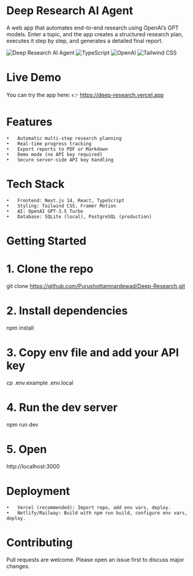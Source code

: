# Deep Research AI Agent

A web app that automates end-to-end research using OpenAI’s GPT models. Enter a topic, and the app creates a structured research plan, executes it step by step, and generates a detailed final report.

![Deep Research AI Agent](https://img.shields.io/badge/Next.js-14-black?logo=next.js&logoColor=white)
![TypeScript](https://img.shields.io/badge/TypeScript-5-blue?logo=typescript&logoColor=white)
![OpenAI](https://img.shields.io/badge/OpenAI-GPT--3.5-green?logo=openai&logoColor=white)
![Tailwind CSS](https://img.shields.io/badge/Tailwind-3-38B2AC?logo=tailwind-css&logoColor=white)


# Live Demo

You can try the app here:
👉 https://deep-research.vercel.app

# Features
	•	Automatic multi-step research planning
	•	Real-time progress tracking
	•	Export reports to PDF or Markdown
	•	Demo mode (no API key required)
	•	Secure server-side API key handling

# Tech Stack
	•	Frontend: Next.js 14, React, TypeScript
	•	Styling: Tailwind CSS, Framer Motion
	•	AI: OpenAI GPT-3.5 Turbo
	•	Database: SQLite (local), PostgreSQL (production)

# Getting Started
# 1. Clone the repo
git clone https://github.com/Purushottamnardewad/Deep-Research.git

# 2. Install dependencies

npm install

# 3. Copy env file and add your API key

cp .env.example .env.local

# 4. Run the dev server

npm run dev

# 5. Open 

http://localhost:3000

# Deployment
	•	Vercel (recommended): Import repo, add env vars, deploy.
	•	Netlify/Railway: Build with npm run build, configure env vars, deploy.

# Contributing

Pull requests are welcome. Please open an issue first to discuss major changes.

